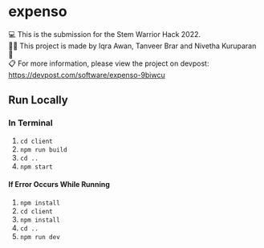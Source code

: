# expenso
💻 This is the submission for the Stem Warrior Hack 2022. <br />
👩‍💻 This project is made by Iqra Awan, Tanveer Brar and Nivetha Kuruparan <br />
📄  <br/>
📋 For more information, please view the project on devpost: https://devpost.com/software/expenso-9biwcu <br />

## Run Locally

### In Terminal
1. `cd client`
2. `npm run build`
3. `cd ..`
4. `npm start`


#### If Error Occurs While Running
1. `npm install`
2. `cd client`
3. `npm install`
4. `cd ..`
5. `npm run dev`
